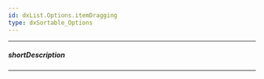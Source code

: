 ```yaml
---
id: dxList.Options.itemDragging
type: dxSortable_Options
---
```

---
##### shortDescription
<!-- Description goes here -->

---
<!-- Description goes here -->
